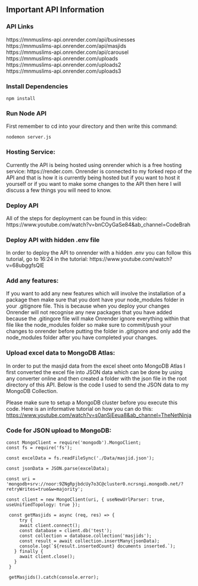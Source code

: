 <h2>Important API Information</h2>

<h3>API Links</h3>
https://mnmuslims-api.onrender.com/api/businesses
<br/>
https://mnmuslims-api.onrender.com/api/masjids
<br/>
https://mnmuslims-api.onrender.com/api/carousel
<br/>
https://mnmuslims-api.onrender.com/uploads
<br/>
https://mnmuslims-api.onrender.com/uploads2
<br/>
https://mnmuslims-api.onrender.com/uploads3

<h3>Install Dependencies</h3>

```
npm install
```

<h3>Run Node API</h3>
First remember to cd into your directory and then write this command:

```
nodemon server.js
```

<h3>Hosting Service:</h3>
Currently the API is being hosted using onrender which is a free hosting service: https://render.com. Onrender is connected to my forked repo of the API and that is how it is currently being hosted but if you want to host it yourself or if you want to make some changes to the API then here I will discuss a few things you will need to know.

<h3>Deploy API</h3>
All of the steps for deployment can be found in this video: https://www.youtube.com/watch?v=bnCOyGaSe84&ab_channel=CodeBrah

<h3>Deploy API with hidden .env file</h3>
In order to deploy the API to onrender with a hidden .env you can follow this tutorial, go to 16:24 in the tutorial: https://www.youtube.com/watch?v=68ubggfsQlE

<h3>Add any features:</h3>
If you want to add any new features which will involve the installation of a package then make sure that you dont have your node_modules folder in your .gitignore file. This is because when you deploy your changes Onrender will not recognise any new packages that you have added because the .gitingore file will make Onrender ignore everything within that file like the node_modules folder so make sure to commit/push your changes to onrender before putting the folder in .gitignore and only add the node_modules folder after you have completed your changes.

<h3>Upload excel data to MongoDB Atlas:</h3>
In order to put the masjid data from the excel sheet onto MongoDB Atlas I first converted the excel file into JSON data which can be done by using any converter online and then created a folder with the json file in the root directory of this API. Below is the code I used to send the JSON data to my MongoDB Collection.

<!-- <br /> -->
<br />

Please make sure to setup a MongoDB cluster before you execute this code. Here is an informative tutorial on how you can do this: https://www.youtube.com/watch?v=s0anSjEeua8&ab_channel=TheNetNinja

<!-- <br /> -->

<h3>Code for JSON upload to MongoDB:</h3>

```
const MongoClient = require('mongodb').MongoClient;
const fs = require('fs');

const excelData = fs.readFileSync('./Data/masjid.json');

const jsonData = JSON.parse(excelData);

const uri = 'mongodb+srv://noor:9ZNgRpjbdcUy7o3C@cluster0.ncrsngi.mongodb.net/?retryWrites=true&w=majority';

const client = new MongoClient(uri, { useNewUrlParser: true, useUnifiedTopology: true });

 const getMasjids = async (req, res) => {
     try {
     await client.connect();
     const database = client.db('test');
     const collection = database.collection('masjids');
     const result = await collection.insertMany(jsonData);
     console.log(`${result.insertedCount} documents inserted.`);
   } finally {
     await client.close();
   }
 }

 getMasjids().catch(console.error);
```